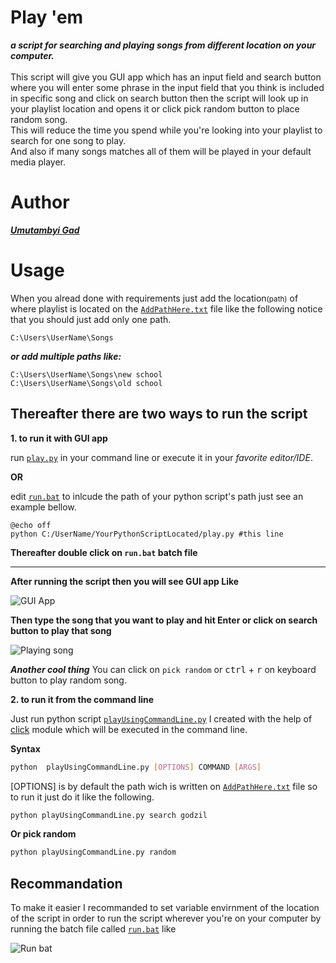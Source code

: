 # Play 'em
***a script for searching and playing songs from different location on your computer.***<br><br>
This script will give you GUI app which has an input field and search button where you will enter some phrase in the input field that you think is included in specific song and click on search button then the script will look up in your playlist location and opens it or click pick random button to place random song.<br>
This will reduce the time you spend while you're looking into your playlist to search for one song to play.<br>
And also if many songs matches all of them will be played in your default media player.
# Author
[***Umutambyi Gad***](https://umutambyigad.herokuapp.com)
# Usage
When you alread done with requirements just add the location<small>(path)</small> of where playlist is located on the [`AddPathHere.txt`](https://github.com/umutambyi-gad/Play-my-songs/blob/master/AddPathHere.txt) file like the following notice that you should just add only one path.
```text
C:\Users\UserName\Songs
```
***or add multiple paths like:***
```text
C:\Users\UserName\Songs\new school
C:\Users\UserName\Songs\old school
```


## Thereafter there are two ways to run the script
**1. to run it with GUI app**


run [`play.py`](https://github.com/umutambyi-gad/Play-my-songs/blob/master/play.py) in your command line or execute it in your *favorite editor/IDE*.


**OR**


edit [`run.bat`](https://github.com/umutambyi-gad/Play-my-songs/blob/master/run.bat) to inlcude the path of your python script's path just see an example bellow.

```batch
@echo off
python C:/UserName/YourPythonScriptLocated/play.py #this line 
```
**Thereafter double click on `run.bat` batch file**

---

**After running the script then you will see GUI app Like**

![GUI App](https://user-images.githubusercontent.com/65312850/99289510-5a6ad900-283d-11eb-80e3-206bdffce65b.PNG)

**Then type the song that you want to play and hit Enter or click on search button to play that song**

![Playing song](https://user-images.githubusercontent.com/65312850/99182957-b3047e00-2738-11eb-95ad-d8b7514d43fb.PNG)

***Another cool thing***
You can click on `pick random`  or <kbd>ctrl</kbd> + <kbd>r</kbd> on keyboard button to play random song.


**2. to run it from the command line**


Just run python script [`playUsingCommandLine.py`](https://github.com/umutambyi-gad/Play-my-songs/blob/master/playUsingCommandLine.py) I created with the help of [click](https://pypi.org/project/click/) module which will be executed in the command line.

**Syntax**

```bash
python  playUsingCommandLine.py [OPTIONS] COMMAND [ARGS]
```
[OPTIONS] is by default the path wich is written on [`AddPathHere.txt`](https://github.com/umutambyi-gad/Play-my-songs/blob/master/AddPathHere.txt) file so to run it just do it like the following.

```bash
python playUsingCommandLine.py search godzil
```
**Or pick random**
```bash
python playUsingCommandLine.py random
```
## Recommandation

To make it easier I recommanded to set variable envirnment of the location of the script in order to run the script wherever you're on your computer by running the batch file called [`run.bat`](https://github.com/umutambyi-gad/Play-my-songs/blob/master/run.bat) like

![Run bat](https://user-images.githubusercontent.com/65312850/99182943-9f591780-2738-11eb-818c-5103d1ba9dbb.PNG)
